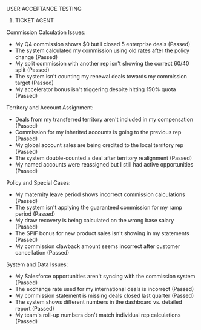 USER ACCEPTANCE TESTING

1. TICKET AGENT

Commission Calculation Issues:
- My Q4 commission shows $0 but I closed 5 enterprise deals (Passed)
- The system calculated my commission using old rates after the policy change (Passed)
- My split commission with another rep isn't showing the correct 60/40 split (Passed)
- The system isn't counting my renewal deals towards my commission target (Passed)
- My accelerator bonus isn't triggering despite hitting 150% quota (Passed)

Territory and Account Assignment:
- Deals from my transferred territory aren't included in my compensation (Passed)
- Commission for my inherited accounts is going to the previous rep (Passed)
- My global account sales are being credited to the local territory rep (Passed)
- The system double-counted a deal after territory realignment (Passed)
- My named accounts were reassigned but I still had active opportunities (Passed)

Policy and Special Cases:
- My maternity leave period shows incorrect commission calculations (Passed)
- The system isn't applying the guaranteed commission for my ramp period (Passed)
- My draw recovery is being calculated on the wrong base salary (Passed)
- The SPIF bonus for new product sales isn't showing in my statements (Passed)
- My commission clawback amount seems incorrect after customer cancellation (Passed)

System and Data Issues:
- My Salesforce opportunities aren't syncing with the commission system (Passed)
- The exchange rate used for my international deals is incorrect (Passed)
- My commission statement is missing deals closed last quarter (Passed)
- The system shows different numbers in the dashboard vs. detailed report (Passed)
- My team's roll-up numbers don't match individual rep calculations (Passed)
